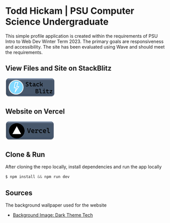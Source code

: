 # Todd Hickam | PSU Computer Science Undergraduate

This simple profile application is created within the requirements of PSU Intro to Web Dev Winter Term 2023. The primary goals are responsiveness and accessibility. The site has been evaluated using Wave and should meet the requirements.

## View Files and Site on StackBlitz

<a href="https://stackblitz.com/github/hickamt/profile/">
<img src="./public/stackblitz.png" alt="vscode button" width="auto" height="60px" />
</a>

## Website on Vercel

<a href="https://profile-hickamt.vercel.app/">
<img src="./public/vercel.png" alt="vscode button" width="auto" height="60px" />
</a>

## Clone & Run

After cloning the repo locally, install dependencies and run the app locally

```c
$ npm install && npm run dev
```

## Sources

The background wallpaper used for the website

- [Background Image: Dark Theme Tech](https://cdn.wallpapersafari.com/33/30/e0lEdH.jpg)
